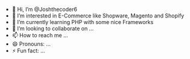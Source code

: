 - 👋 Hi, I’m @Joshthecoder6
- 👀 I’m interested in E-Commerce like Shopware, Magento and Shopify
- 🌱 I’m currently learning PHP with some nice Frameworks
- 💞️ I’m looking to collaborate on ...
- 📫 How to reach me ...
- 😄 Pronouns: ...
- ⚡ Fun fact: ...

<!---
Joshthecoder6/Joshthecoder6 is a ✨ special ✨ repository because its `README.md` (this file) appears on your GitHub profile.
You can click the Preview link to take a look at your changes.
--->
